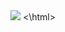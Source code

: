 <!DOCTYPE html>
<html lang="en">

<head>
    <meta charset="UTF-8">
    <meta name="viewport" content="width=device-width, initial-scale=1.0">
    <title>Tutor</title>
    <link rel="stylesheet" href="style.css">
</head>

<body>
  <img src="file:///C:/Users/pc/Desktop/web%20page%20demo%20ss.png"
</body>
<\html>
